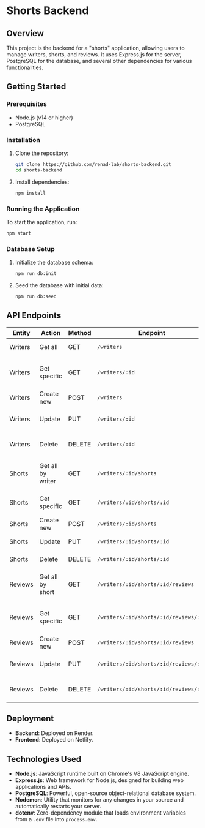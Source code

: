 # Shorts Backend

## Overview

This project is the backend for a "shorts" application, allowing users to manage writers, shorts, and reviews. It uses Express.js for the server, PostgreSQL for the database, and several other dependencies for various functionalities.

## Getting Started

### Prerequisites

- Node.js (v14 or higher)
- PostgreSQL

### Installation

1. Clone the repository:

   ```sh
   git clone https://github.com/renad-lab/shorts-backend.git
   cd shorts-backend
   ```

2. Install dependencies:

   ```sh
   npm install
   ```

### Running the Application

To start the application, run:

```sh
npm start
```

### Database Setup

1. Initialize the database schema:

   ```sh
   npm run db:init
   ```

2. Seed the database with initial data:

   ```sh
   npm run db:seed
   ```

## API Endpoints

| Entity  | Action            | Method | Endpoint                              | Description                               |
| ------- | ----------------- | ------ | ------------------------------------- | ----------------------------------------- |
| Writers | Get all           | GET    | `/writers`                            | Fetches all writers.                      |
| Writers | Get specific      | GET    | `/writers/:id`                        | Fetches a specific writer by ID.          |
| Writers | Create new        | POST   | `/writers`                            | Creates a new writer.                     |
| Writers | Update            | PUT    | `/writers/:id`                        | Updates a writer by ID.                   |
| Writers | Delete            | DELETE | `/writers/:id`                        | Deletes a writer by ID.                   |
| Shorts  | Get all by writer | GET    | `/writers/:id/shorts`                 | Fetches all shorts for a specific writer. |
| Shorts  | Get specific      | GET    | `/writers/:id/shorts/:id`             | Fetches a specific short by ID.           |
| Shorts  | Create new        | POST   | `/writers/:id/shorts`                 | Creates a new short.                      |
| Shorts  | Update            | PUT    | `/writers/:id/shorts/:id`             | Updates a short by ID.                    |
| Shorts  | Delete            | DELETE | `/writers/:id/shorts/:id`             | Deletes a short by ID.                    |
| Reviews | Get all by short  | GET    | `/writers/:id/shorts/:id/reviews`     | Fetches all reviews for a specific short. |
| Reviews | Get specific      | GET    | `/writers/:id/shorts/:id/reviews/:id` | Fetches a specific review by ID.          |
| Reviews | Create new        | POST   | `/writers/:id/shorts/:id/reviews`     | Creates a new review.                     |
| Reviews | Update            | PUT    | `/writers/:id/shorts/:id/reviews/:id` | Updates a review by ID.                   |
| Reviews | Delete            | DELETE | `/writers/:id/shorts/:id/reviews/:id` | Deletes a review by ID.                   |

## Deployment

- **Backend**: Deployed on Render.
- **Frontend**: Deployed on Netlify.

## Technologies Used

- **Node.js**: JavaScript runtime built on Chrome's V8 JavaScript engine.
- **Express.js**: Web framework for Node.js, designed for building web applications and APIs.
- **PostgreSQL**: Powerful, open-source object-relational database system.
- **Nodemon**: Utility that monitors for any changes in your source and automatically restarts your server.
- **dotenv**: Zero-dependency module that loads environment variables from a `.env` file into `process.env`.
